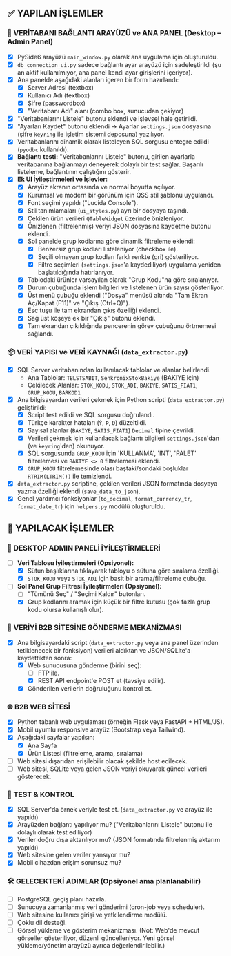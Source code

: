 ## ✅ YAPILAN İŞLEMLER

### 🧩 VERİTABANI BAĞLANTI ARAYÜZÜ ve ANA PANEL (Desktop – Admin Panel)
- [x] PySide6 arayüzü `main_window.py` olarak ana uygulama için oluşturuldu.
- [x] `db_connection_ui.py` sadece bağlantı ayar arayüzü için sadeleştirildi (şu an aktif kullanılmıyor, ana panel kendi ayar girişlerini içeriyor).
- [x] Ana panelde aşağıdaki alanları içeren bir form hazırlandı:
    - [x] Server Adresi (textbox)
    - [x] Kullanıcı Adı (textbox)
    - [x] Şifre (passwordbox)
    - [x] "Veritabanı Adı" alanı (combo box, sunucudan çekiyor)
- [x] "Veritabanlarını Listele" butonu eklendi ve işlevsel hale getirildi.
- [x] "Ayarları Kaydet" butonu eklendi → Ayarlar `settings.json` dosyasına (şifre `keyring` ile işletim sistemi deposuna) yazılıyor.
- [x] Veritabanlarını dinamik olarak listeleyen SQL sorgusu entegre edildi (`pyodbc` kullanıldı).
- [x] **Bağlantı testi:** "Veritabanlarını Listele" butonu, girilen ayarlarla veritabanına bağlanmayı deneyerek dolaylı bir test sağlar. Başarılı listeleme, bağlantının çalıştığını gösterir.
- [x] **Ek UI İyileştirmeleri ve İşlevler:**
    - [x] Arayüz ekranın ortasında ve normal boyutta açılıyor.
    - [x] Kurumsal ve modern bir görünüm için QSS stil şablonu uygulandı.
    - [x] Font seçimi yapıldı ("Lucida Console").
    - [x] Stil tanımlamaları (`ui_styles.py`) ayrı bir dosyaya taşındı.
    - [x] Çekilen ürün verileri `QTableWidget` üzerinde önizleniyor.
    - [x] Önizlenen (filtrelenmiş) veriyi JSON dosyasına kaydetme butonu eklendi.
    - [x] Sol panelde grup kodlarına göre dinamik filtreleme eklendi:
        - [x] Benzersiz grup kodları listeleniyor (checkbox ile).
        - [x] Seçili olmayan grup kodları farklı renkte (gri) gösteriliyor.
        - [x] Filtre seçimleri (`settings.json`'a kaydediliyor) uygulama yeniden başlatıldığında hatırlanıyor.
    - [x] Tablodaki ürünler varsayılan olarak "Grup Kodu"na göre sıralanıyor.
    - [x] Durum çubuğunda işlem bilgileri ve listelenen ürün sayısı gösteriliyor.
    - [x] Üst menü çubuğu eklendi ("Dosya" menüsü altında "Tam Ekran Aç/Kapat (F11)" ve "Çıkış (Ctrl+Q)").
    - [x] Esc tuşu ile tam ekrandan çıkış özelliği eklendi.
    - [x] Sağ üst köşeye ek bir "Çıkış" butonu eklendi.
    - [x] Tam ekrandan çıkıldığında pencerenin görev çubuğunu örtmemesi sağlandı.

### 📦 VERİ YAPISI ve VERİ KAYNAĞI (`data_extractor.py`)
- [x] SQL Server veritabanından kullanılacak tablolar ve alanlar belirlendi.
    - Ana Tablolar: `TBLSTSABIT`, `SenkronixStokBakiye` (BAKIYE için)
    - Çekilecek Alanlar: `STOK_KODU`, `STOK_ADI`, `BAKIYE`, `SATIS_FIAT1`, `GRUP_KODU`, `BARKOD1`
- [x] Ana bilgisayardan verileri çekmek için Python scripti (`data_extractor.py`) geliştirildi:
    - [x] Script test edildi ve SQL sorgusu doğrulandı.
    - [x] Türkçe karakter hataları (`Ý`, `Þ`, `Ð`) düzeltildi.
    - [x] Sayısal alanlar (`BAKIYE`, `SATIS_FIAT1`) `Decimal` tipine çevrildi.
    - [x] Verileri çekmek için kullanılacak bağlantı bilgileri `settings.json`'dan (ve `keyring`'den) okunuyor.
    - [x] SQL sorgusunda `GRUP_KODU` için 'KULLANMA', 'INT', 'PALET' filtrelemesi ve `BAKIYE <> 0` filtrelemesi eklendi.
    - [x] `GRUP_KODU` filtrelemesinde olası baştaki/sondaki boşluklar `RTRIM(LTRIM())` ile temizlendi.
- [x] `data_extractor.py` scriptine, çekilen verileri JSON formatında dosyaya yazma özelliği eklendi (`save_data_to_json`).
- [x] Genel yardımcı fonksiyonlar (`to_decimal`, `format_currency_tr`, `format_date_tr`) için `helpers.py` modülü oluşturuldu.

## 📝 YAPILACAK İŞLEMLER

### 🧩 DESKTOP ADMIN PANELİ İYİLEŞTİRMELERİ
- [ ] **Veri Tablosu İyileştirmeleri (Opsiyonel):**
    - [x] Sütun başlıklarına tıklayarak tabloyu o sütuna göre sıralama özelliği.
    - [x] `STOK_KODU` veya `STOK_ADI` için basit bir arama/filtreleme çubuğu.
- [ ] **Sol Panel Grup Filtresi İyileştirmeleri (Opsiyonel):**
    - [ ] "Tümünü Seç" / "Seçimi Kaldır" butonları.
    - [x] Grup kodlarını aramak için küçük bir filtre kutusu (çok fazla grup kodu olursa kullanışlı olur).

### 🔄 VERİYİ B2B SİTESİNE GÖNDERME MEKANİZMASI
- [x] Ana bilgisayardaki script (`data_extractor.py` veya ana panel üzerinden tetiklenecek bir fonksiyon) verileri aldıktan ve JSON/SQLite'a kaydettikten sonra:
    - [x] Web sunucusuna gönderme (birini seç):
        - [ ] FTP ile.
        - [x] REST API endpoint'e POST et (tavsiye edilir).
    - [x] Gönderilen verilerin doğruluğunu kontrol et.

### 🌐 B2B WEB SİTESİ
- [x] Python tabanlı web uygulaması (örneğin Flask veya FastAPI + HTML/JS).
- [x] Mobil uyumlu responsive arayüz (Bootstrap veya Tailwind).
- [x] Aşağıdaki sayfalar yapılsın:
    - [x] Ana Sayfa
    - [x] Ürün Listesi (filtreleme, arama, sıralama)
- [ ] Web sitesi dışarıdan erişilebilir olacak şekilde host edilecek.
- [ ] Web sitesi, SQLite veya gelen JSON veriyi okuyarak güncel verileri gösterecek.

### 🧪 TEST & KONTROL
- [x] SQL Server'da örnek veriyle test et. (`data_extractor.py` ve arayüz ile yapıldı)
- [x] Arayüzden bağlantı yapılıyor mu? ("Veritabanlarını Listele" butonu ile dolaylı olarak test ediliyor)
- [x] Veriler doğru dışa aktarılıyor mu? (JSON formatında filtrelenmiş aktarım yapıldı)
- [x] Web sitesine gelen veriler yansıyor mu?
- [x] Mobil cihazdan erişim sorunsuz mu?

### 🛠️ GELECEKTEKİ ADIMLAR (Opsiyonel ama planlanabilir)
- [ ] PostgreSQL geçiş planı hazırla.
- [ ] Sunucuya zamanlanmış veri gönderimi (cron-job veya scheduler).
- [ ] Web sitesine kullanıcı girişi ve yetkilendirme modülü.
- [ ] Çoklu dil desteği.
- [ ] Görsel yükleme ve gösterim mekanizması. (Not: Web'de mevcut görseller gösteriliyor, düzenli güncelleniyor. Yeni görsel yükleme/yönetim arayüzü ayrıca değerlendirilebilir.)